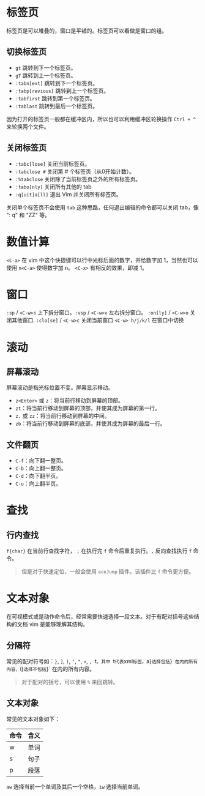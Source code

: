 # 标签页

标签页是可以堆叠的，窗口是平铺的。标签页可以看做是窗口的组。

## 切换标签页

- `gt` 跳转到下一个标签页。
- `gT` 跳转到上一个标签页。
- `:tabn[ext]` 跳转到下一个标签页。
- `:tabp[revious]` 跳转到上一个标签页。
- `:tabfirst` 跳转到第一个标签页。
- `:tablast` 跳转到最后一个标签页。

因为打开的标签页一般都在缓冲区内，所以也可以利用缓冲区轮换操作 `Ctrl + ^` 来轮换两个文件。

## 关闭标签页

- `:tabc[lose]` 关闭当前标签页。
- `:tabclose #` 关闭第 # 个标签页（从0开始计数）。
- `:%tabclose` 关闭除了当前标签页之外的所有标签页。
- `:tabo[nly]` 关闭所有其他的 tab
- `:q[uit]a[ll]` 退出 Vim 并关闭所有标签页。

关闭单个标签页不会使用 `tab` 这种思路，任何退出编辑的命令都可以关闭 tab，像 ": q" 和 "ZZ" 等。

# 数值计算

`<C-a>` 在 vim 中这个快捷键可以行中光标后面的数字，并给数字加 1，当然也可以使用 `n<C-a>` 使得数字加 n。
`<C-x>` 有相反的效果，即减 1。

# 窗口

`:sp` / `<C-w>s` 上下拆分窗口。`:vsp` / `<C-w>v` 左右拆分窗口。
`:on[ly]` / `<C-w>o` 关闭其他窗口.
`:clo[se]` / `<C-w>c` 关闭当前窗口
`<C-w> h/j/k/l` 在窗口中切换

# 滚动

## 屏幕滚动

屏幕滚动是指光标位置不变。屏幕显示移动。

- `z<Enter>` 或 `z`：将当前行移动到屏幕的顶部。
- `zt`：将当前行移动到屏幕的顶部，并使其成为屏幕的第一行。
- `z.` 或 `zz`：将当前行移动到屏幕的中间。
- `zb`：将当前行移动到屏幕的底部，并使其成为屏幕的最后一行。

## 文件翻页

- `C-f`：向下翻一整页。
- `C-b`：向上翻一整页。
- `C-d`：向下翻半页。
- `C-u`：向上翻半页。

# 查找

## 行内查找

`f{char}` 在当前行查找字符，
`;` 在执行完 `f` 命令后重复执行。`,` 反向查找执行 `f` 命令。

> 但是对于快速定位，一般会使用 `aceJump` 插件。该插件比 `f` 命令更方便。

# 文本对象

在可视模式或是动作命令后，经常需要快速选择一段文本。对于有配对括号这些结构的文档 vim 是能够理解其结构。

## 分隔符

常见的配对符号如：`}`, `]`, `)`, `'`, `"`, `>`, `, `t`。其中 `t` 代表 `xml` 标签。
`a}` 选择包括 `}` 在内的所有内容，`i}` 选择不包括 `}` 在内的所有内容。

> 对于配对的括号，可以使用 `%` 来回跳转。
## 文本对象

常见的文本对象如下：

| 命令 | 含义 |
| -- | -- |
| w  | 单词 |
| s  | 句子 |
| p  | 段落 |

`aw` 选择当前一个单词及其后一个空格，`iw` 选择当前单词。